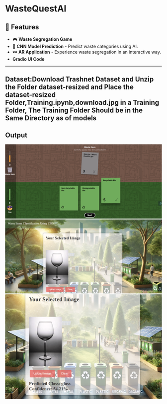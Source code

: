 # WasteQuestAI
## 🚀 Features
- 🎮 **Waste Segregation Game** 
- 🤖 **CNN Model Prediction** - Predict waste categories using AI.
- 🕶️ **AR Application** - Experience waste segregation in an interactive way.
- **Gradio UI Code**
---
Dataset:Download Trashnet Dataset and Unzip the Folder dataset-resized and 
Place the dataset-resized Folder,Training.ipynb,download.jpg in a Training Folder,
The Training Folder Should be in the Same Directory as of models
----
## Output
![Demo Screenshot](images/image1.png)
![Demo Screenshot](images/image2.png)
![Demo Screenshot](images/image3.png)


